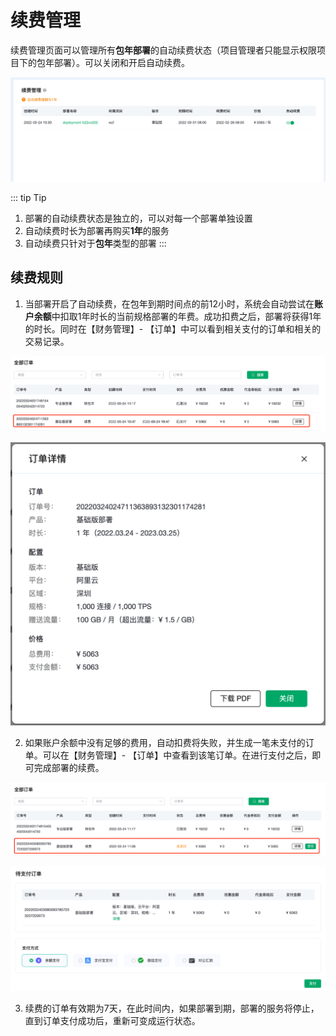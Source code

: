 # 续费管理

续费管理页面可以管理所有**包年部署**的自动续费状态（项目管理者只能显示权限项目下的包年部署）。可以关闭和开启自动续费。

![subscription](./_assets/subscription_01.png)

::: tip Tip
1. 部署的自动续费状态是独立的，可以对每一个部署单独设置
2. 自动续费时长为部署再购买**1年**的服务
3. 自动续费只针对于**包年**类型的部署
:::


## 续费规则

1. 当部署开启了自动续费，在包年到期时间点的前12小时，系统会自动尝试在**账户余额**中扣取1年时长的当前规格部署的年费。成功扣费之后，部署将获得1年的时长。同时在【财务管理】- 【订单】中可以看到相关支付的订单和相关的交易记录。

![subscription](./_assets/subscription_05.png)

![subscription](./_assets/subscription_02.png)

2. 如果账户余额中没有足够的费用，自动扣费将失败，并生成一笔未支付的订单。可以在【财务管理】- 【订单】中查看到该笔订单。在进行支付之后，即可完成部署的续费。

![subscription](./_assets/subscription_03.png)

![subscription](./_assets/subscription_04.png)

3. 续费的订单有效期为7天，在此时间内，如果部署到期，部署的服务将停止，直到订单支付成功后，重新可变成运行状态。